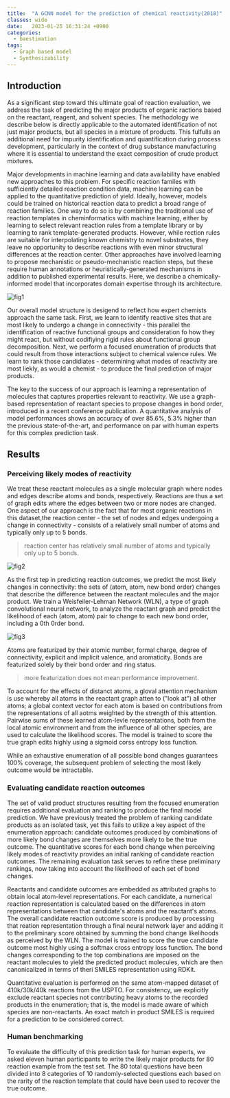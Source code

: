 ```yaml
---
title:  "A GCNN model for the prediction of chemical reactivity(2018)"
classes: wide
date:   2023-01-25 16:31:24 +0900
categories: 
  - baestimation
tags:
  - Graph based model
  - Synthesizability
---
```


## Introduction

As a significant step toward this ultimate goal of reaction evaluation, we address the task of predicting the major products of organic ractions based on the reactant, reagent, and solvent species. The methodology we describe below is directly applicable to the automated identification of not just major products, but all species in a mixture of products. This fulfulls an additional need for impurity identification and quantification during process development, particularly in the context of drug substance manufacturing where it is essential to understand the exact composition of crude product mixtures. 

Major developments in machine learning and data availability have enabled new approaches to this problem. For specific reaction familes with sufficiently detailed reaction condition data, machine learning can be applied to the quantitative prediction of yield. Ideally, however, models could be trained on historical reaction data to predict a broad range of reaction families. One way to do so is by combining the traditional use of reaction templates in cheminformatics with machine learning, either by learning to select relevant reaction rules from a template library or by learning to rank template-generated products. However, while rection rules are suitable for interpolating known chemistry to novel substrates, they leave no opportunity to describe reactions with even minor structural differences at the reaction center. Other approaches have involved learning to propose mechanistic or pseudo-mechanistic reaction steps, but these require human annotations or heuristically-generated mechanisms in addition to published experimental results. Here, we describe a chemically-informed model that incorporates domain expertise through its architecture. 

![fig1](https://jasonkim8652.github.io/assets/images/GCNN1.png)

Our overall model structure is desigend to reflect how expert chemists approach the same task. First, we learn to identify reactive sites that are most likely to undergo a change in connectivity - this parallel the identification of reactive functional groups and consideration fo how they might react, but without codifiying rigid rules about functional group decomposition. Next, we perform a focused enumeration of products that could result from those interactions subject to chemical valence rules. We learn to rank those candidiates - determining what modes of reactivity are most liekly, as would a chemist - to produce the final prediction of major products. 

The key to the success of our approach is learning a representation of molecules that captures properties relevant to reactivity. We use a graph-based representation of reactant species to propose changes in bond order, introduced in a recent conference publication. A quantitative analysis of model performances shows an accuracy of over 85.6%, 5.3% higher than the previous state-of-the-art, and performance on par with human experts for this complex prediction task. 

## Results

### Perceiving likely modes of reactivity

We treat these reactant molecules as a single molecular graph where nodes and edges describe atoms and bonds, respectively. Reactions are thus a set of graph edits where the edges between two or more nodes are changed. One aspect of our approach is the fact that for most organic reactions in this dataset,the reaction center - the set of nodes and edges undergoing a change in connectivity - consists of a relatively small number of atoms and typically only up to 5 bonds. 

> reaction center has relatively small number of atoms and typically only up to 5 bonds. 

![fig2](https://jasonkim8652.github.io/assets/images/GCNN2.png)

As the first tep in predicting reaction outcomes, we predict the most likely changes in connectivity: the sets of (atom, atom, new bond order) changes that describe the difference between the reactant molecules and the major product. We train a Weisfeiler-Lehman Network (WLN), a type of graph convolutional neural network, to analyze the reactant graph and predict the likelihood of each (atom, atom) pair to change to each new bond order, including a 0th 0rder bond. 

![fig3](https://jasonkim8652.github.io/assets/images/GCNN3.png)

Atoms are featurized by their atomic number, formal charge, degree of connectivity, explicit and implicit valence, and aromaticity. Bonds are featurized solely by their bond order and ring status. 

> more featurization does not mean performance improvement.

To account for the effects of distanct atoms, a gloval attention mechanism is use whereby all atoms in the reactant graph atten to ("look at") all other atoms; a global context vector for each atom is based on contributions from the representations of all aotms weighted by the strength of this attention. Pairwise sums of these learned atom-levle representations, both from the local atomic environment and from the influence of all other species, are used to calculate the likelihood scores. The model is trained to score the true graph edits highly using a sigmoid corss entropy loss function. 

While an exhaustive enumeration of all possible bond changes guarantees 100% coverage, the subsequent problem of selecting the most likely outcome would be intractable. 

### Evaluating candidate reaction outcomes

The set of valid product structures resulting from the focused enumeration requires additional evaluation and ranking to produce the final model prediction. We have previously treated the problem of ranking candidate products as an isolated task, yet this fails to utilize a key aspect of the enumeration approach: candidate outcomes produced by combinations of more likely bond changes are themselves more likely to be the true outcome. The quantitative scores for each bond change when perceiving likely modes of reactivity provides an initial ranking of candidate reaction outcomes. The remaining evaluation task serves to refine these preliminary rankings, now taking into account the likelihood of each set of bond changes. 

Reactants and candidate outcomes are embedded as attributed graphs to obtain local atom-level representations. For each candidate, a numerical reaction representation is calculated based on the differences in atom representations between that candidate's atoms and the reactant's atoms. The overall candidate reaction outcome score is produced by processing that reation representation through a final neural network layer and adding it to the preliminary score obtained by summing the bond change likelihoods as perceived by the WLN. The model is trained to score the true candidate outcome most highly using a softmax cross entropy loss function. The bond changes corresponding to the top combinations are imposed on the reactant molecules to yield the predicted product molecules, which are then canonicalized in terms of theri SMILES representation using RDKit. 

Quantitative evaluation is performed on the same atom-mapped dataset of 410k/30k/40k reactions from the USPTO. For consistency, we explicitly exclude reactant species not contributing heavy atoms to the recorded products in the enumeration; that is, the model is made aware of which species are non-reactants. An exact match in product SMILES is required for a prediction to be considered correct. 

### Human benchmarking

To evaluate the difficulty of this prediction task for human experts, we asked eleven human participants to write the likely major products for 80 reaction example from the test set. The 80 total questions have been divided into 8 categories of 10 randomly-selected questions each based on the rarity of the reaction template that could have been used to recover the true outcome. 
